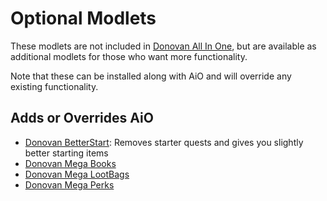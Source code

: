 # Optional Modlets

These modlets are not included in [Donovan All In One](../donovan-aio), but are available as additional modlets for those who want more functionality.

Note that these can be installed along with AiO and will override any existing functionality.

## Adds or Overrides AiO

- [Donovan BetterStart](donovan-betterstart): Removes starter quests and gives you slightly better starting items
- [Donovan Mega Books](donovan-megabooks)
- [Donovan Mega LootBags](donovan-megalootbags)
- [Donovan Mega Perks](donovan-megaperks)
